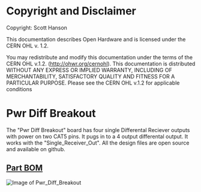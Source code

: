 # Copyright and Disclaimer
Copyright: Scott Hanson

This documentation describes Open Hardware and is licensed under the CERN OHL v. 1.2.

You may redistribute and modify this documentation under the terms of the CERN OHL v.1.2. (http://ohwr.org/cernohl). This documentation is distributed WITHOUT ANY EXPRESS OR IMPLIED WARRANTY, INCLUDING OF MERCHANTABILITY, SATISFACTORY QUALITY AND FITNESS FOR A PARTICULAR PURPOSE. Please see the CERN OHL v.1.2 for applicable conditions

# Pwr Diff Breakout

The "Pwr Diff Breakout" board has four single Differental Reciever outputs with power on two CAT5 pins. It pugs in to a 4 output differental output. It works with the "Single_Receiver_Out". All the design files are open source and available on github.

## [Part BOM](https://github.com/computergeek1507/PB_16/raw/master/Pwr_Diff_Breakout/Pwr_Diff_Breakout_BOM.ods)

![Image of Pwr_Diff_Breakout](https://github.com/computergeek1507/PB_16/raw/master/Pwr_Diff_Breakout/Pwr_Diff_Breakout.png)

